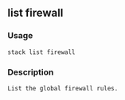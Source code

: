 ## list firewall

### Usage

`stack list firewall`

### Description


	List the global firewall rules.
	


